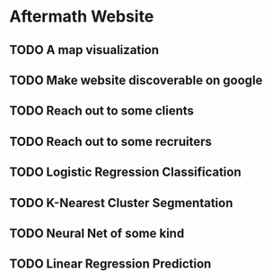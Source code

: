 # Aftermath Website

## TODO A map visualization 
## TODO Make website discoverable on google 
## TODO Reach out to some clients 
## TODO Reach out to some recruiters 

## TODO Logistic Regression Classification 
## TODO K-Nearest Cluster Segmentation 

## TODO Neural Net of some kind 
## TODO Linear Regression Prediction 
